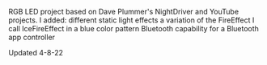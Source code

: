 RGB LED project based on Dave Plummer's NightDriver and YouTube projects.
I added:
    different static light effects
    a variation of the FireEffect I call IceFireEffect in a blue color pattern
    Bluetooth capability for a Bluetooth app controller


Updated 4-8-22